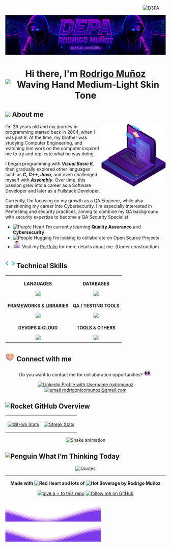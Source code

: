 <!--count badge-->
<p align="right">
  <img src="https://komarev.com/ghpvc/?username=D3PA&label=Profile%20views&color=823AB5&style=for-the-badge&logo=star" alt="D3PA" style="padding-right:20px;" />
</p>

<!--banner image-->
![Banner image D3PA](assets/banner.png)

<!--title-->
<h1 align="center"><b>Hi there, I'm <a href="https://github.com/D3PA">Rodrigo Muñoz</a> </b><img src="https://raw.githubusercontent.com/Tarikul-Islam-Anik/Animated-Fluent-Emojis/master/Emojis/Hand%20gestures/Waving%20Hand%20Medium-Light%20Skin%20Tone.png" alt="Waving Hand Medium-Light Skin Tone" width="45" height="45" />

<!--about me-->
## <img src="https://emojis.slackmojis.com/emojis/images/1531849430/4246/blob-sunglasses.gif?1531849430" width="30"/> About me

<!--right image-->
<div>
  <img align="right" width="40%" src="https://github.com/D3PA/D3PA/blob/main/assets/rightimage.png?raw=true">
</div>

<!--about me info-->
I’m 28 years old and my journey in programming started back in 2004, when I was just 8. At the time, my brother was studying Computer Engineering, and watching him work on the computer inspired me to try and replicate what he was doing.

I began programming with ***Visual Basic 6***, then gradually explored other languages such as ***C, C++, Java***, and even challenged myself with ***Assembly***. Over time, this passion grew into a career as a Software Developer and later as a Fullstack Developer.

Currently, I’m focusing on my growth as a QA Engineer, while also transitioning my career into Cybersecurity. I’m especially interested in Pentesting and security practices, aiming to combine my QA background with security expertise to become a QA Security Specialist.

- <img src="https://raw.githubusercontent.com/Tarikul-Islam-Anik/Animated-Fluent-Emojis/master/Emojis/Smilies/Purple%20Heart.png" alt="Purple Heart" width="25" height="25" /> I’m currently learning **Quality Assurance** and **Cybersecurity**
- <img src="https://raw.githubusercontent.com/Tarikul-Islam-Anik/Animated-Fluent-Emojis/master/Emojis/People/People%20Hugging.png" alt="People Hugging" width="25" height="25" /> I’m looking to collaborate on Open Source Projects
- <img src="https://raw.githubusercontent.com/Tarikul-Islam-Anik/tarikul-islam-anik/refs/heads/main/assets/images/Man%20Technologist%20Light%20Skin%20Tone.png" alt="Purple Heart" width="25" height="25" /> Visit my [Portfolio](https://github.com/D3PA) for more details about me. (Under construction) 

<!--technical skills table-->
## <img src="https://github.com/D3PA/D3PA/blob/main/assets/technical.gif?raw=true" alt="Technical Skills" width="30" height="30" /> Technical Skills

<table align="center">
  <tr>
    <td align="center">
      <p><b>LANGUAGES</b></p>
      <img src="https://skillicons.dev/icons?i=js,ts,python,java,cpp,ruby" />
    </td>
    <td align="center">
      <p><b>DATABASES</b></p>
      <img src="https://skillicons.dev/icons?i=mysql,postgres,mongodb,sqlite" />
    </td>
  </tr>
  <tr>
    <td align="center">
      <p><b>FRAMEWORKS & LIBRARIES</b></p>
      <img src="https://skillicons.dev/icons?i=react,angular,nodejs,django,flask,bootstrap,tailwind" />
    </td>
    <td align="center">
      <p><b>QA / TESTING TOOLS</b></p>
      <img src="https://skillicons.dev/icons?i=selenium,jest,cypress,postman" />
    </td>
  </tr>
  <tr>
    <td align="center">
      <p><b>DEVOPS & CLOUD</b></p>
      <img src="https://skillicons.dev/icons?i=docker,kubernetes,aws,jenkins,githubactions" />
    </td>
    <td align="center">
      <p><b>TOOLS & OTHERS</b></p>
      <img src="https://skillicons.dev/icons?i=git,github,vscode,linux,bitbucket,bash,idea" />
    </td>
  </tr>
</table>
<!--technical skills table-->

<!--connect with me-->
## <img src="https://github.com/Tarikul-Islam-Anik/tarikul-islam-anik/raw/main/assets/images/Folded%20Hands%20Light%20Skin%20Tone.png" alt="Folded hands" width="30" /> Connect with me
<p align="center">
Do you want to contact me for collaboration opportunities? <img src="https://raw.githubusercontent.com/Tarikul-Islam-Anik/tarikul-islam-anik/main/assets/images/Eyes.png" alt="Purple Heart" width="25" height="25" />
</p>
<p align="center">
<a href="https://www.linkedin.com/in/rodrimunoz"><img src="https://img.shields.io/badge/LinkedIn-2e1a47?style=for-the-badge&logo=linkedin&logoColor=ffffff" alt="Linkedin Profile with Username rodrimunoz" /></a>
<a href="mailto:rodrigonicomunoz@gmail.com"><img src="https://img.shields.io/badge/Gmail-2e1a47?style=for-the-badge&logo=gmail&logoColor=ffffff" alt="email rodrigonicomunoz@gmail.com" /></a>
</p>

<!--github overview-->
## <img src="https://raw.githubusercontent.com/Tarikul-Islam-Anik/Animated-Fluent-Emojis/master/Emojis/Travel%20and%20places/Rocket.png" alt="Rocket" width="30" /> GitHub Overview
<table width="100%">
  <tr>
    <td width="50%">
      <p align="center">
        <a href="https://github.com/D3PA">
          <img align="center" src="https://github-readme-stats.vercel.app/api?username=D3PA&count_private=true&show_icons=true&theme=dark&bg_color=0,0B2247,351170&title_color=c56a90&text_color=ffffff&rank_icon=github&hide=prs,issues,contribs&show=reviews,prs_merged,prs_merged_percentage" alt="GitHub Stats" />
        </a>
      </p>
    </td>
    <td width="50%">
      <p align="center">
        <a href="https://github.com/D3PA">
          <img align="center" src="https://streak-stats.demolab.com?user=D3PA&theme=dark&background=0,0B2247,351170&fire=ffeb95&ring=ffeb95&sideNums=ffffff&sideLabels=ffffff&dates=c56a90&currStreakNum=ffffff" alt="Streak Stats" />
        </a>
      </p>
    </td>
  </tr>
</table>

<!-- snake purple -->
<div align="center">
  <img src="https://github.com/D3PA/D3PA/blob/output/github-snake.svg" alt="Snake animation">
</div>
<!-- snake purple -->

<!--update quote at 00:00 argentina-->
## <img src="https://raw.githubusercontent.com/Tarikul-Islam-Anik/Animated-Fluent-Emojis/master/Emojis/Animals/Penguin.png" alt="Penguin" width="30" /> What I’m Thinking Today

<!--TARJETA_INICIO-->
<p align="center">
    <img src="https://readme-daily-quotes.vercel.app/api?author=Batman&quote=It's%20not%20who%20I%20am%20underneath,%20but%20what%20I%20do%20that%20defines%20me.&theme=dark&bg_color=2e1a47&author_color=9fa8da&accent_color=7e57c2" alt="Quotes"/>
</p>
<!--TARJETA_FIN-->

---

<!--final-->
<div align="center">
  
**Made with <img src="https://raw.githubusercontent.com/Tarikul-Islam-Anik/Animated-Fluent-Emojis/master/Emojis/Smilies/Purple%20Heart.png" alt="Red Heart" width="25" height="25" /> and lots of <img src="https://raw.githubusercontent.com/Tarikul-Islam-Anik/Animated-Fluent-Emojis/master/Emojis/Food/Hot%20Beverage.png" alt="Hot Beverage" width="25" height="25" /> by Rodrigo Muñoz**

[![give a ⭐ to this repo](https://img.shields.io/badge/give%20a%20%E2%AD%90%20to%20this%20repo-black?style=for-the-badge)](https://github.com/D3PA/D3PA)
[![follow me on GitHub](https://img.shields.io/badge/follow%20me%20on%20GitHub-black?style=for-the-badge&logo=github)](https://github.com/D3PA)

</div>

<img alt="final animation" src="assets/animation_violet_depa_wave.svg#gh-dark-mode-only">
<img alt="final animation" src="assets/animation_violet_depa_wave.svg#gh-light-mode-only">
<!--final-->
